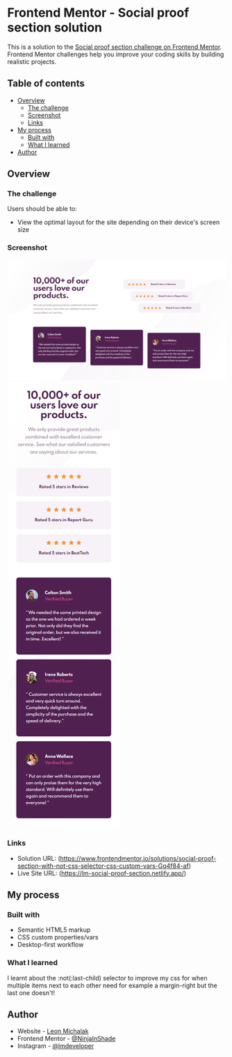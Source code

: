# Frontend Mentor - Social proof section solution

This is a solution to the [Social proof section challenge on Frontend Mentor](https://www.frontendmentor.io/challenges/social-proof-section-6e0qTv_bA). Frontend Mentor challenges help you improve your coding skills by building realistic projects.

## Table of contents

- [Overview](#overview)
  - [The challenge](#the-challenge)
  - [Screenshot](#screenshot)
  - [Links](#links)
- [My process](#my-process)
  - [Built with](#built-with)
  - [What I learned](#what-i-learned)
- [Author](#author)

## Overview

### The challenge

Users should be able to:

- View the optimal layout for the site depending on their device's screen size

### Screenshot

![](./screenshots/Desktop_solution.png)
![](./screenshots/Mobile_solution.png)

### Links

- Solution URL: (https://www.frontendmentor.io/solutions/social-proof-section-with-not-css-selector-css-custom-vars-Gq4f84-af)
- Live Site URL: (https://lm-social-proof-section.netlify.app/)

## My process

### Built with

- Semantic HTML5 markup
- CSS custom properties/vars
- Desktop-first workflow

### What I learned

I learnt about the :not(:last-child) selector to improve my css for when multiple items next to each other need for example a margin-right but the last one doesn't!

## Author

- Website - [Leon Michalak](https://www.leonmichalak.tech)
- Frontend Mentor - [@NinjaInShade](https://www.frontendmentor.io/profile/NinjaInShade)
- Instagram - [@lmdeveloper](https://www.instagram.com/lmdeveloper/)
